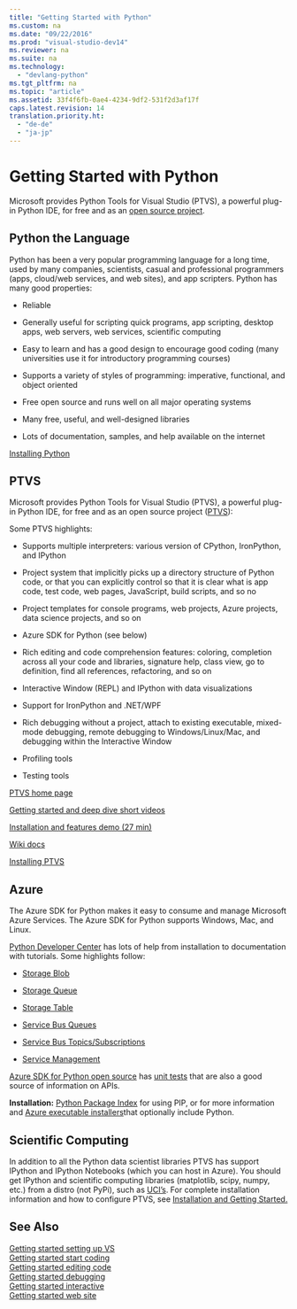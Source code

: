 ```yaml
---
title: "Getting Started with Python"
ms.custom: na
ms.date: "09/22/2016"
ms.prod: "visual-studio-dev14"
ms.reviewer: na
ms.suite: na
ms.technology: 
  - "devlang-python"
ms.tgt_pltfrm: na
ms.topic: "article"
ms.assetid: 33f4f6fb-0ae4-4234-9df2-531f2d3af17f
caps.latest.revision: 14
translation.priority.ht: 
  - "de-de"
  - "ja-jp"
---
```

# Getting Started with Python
Microsoft provides Python Tools for Visual Studio (PTVS), a powerful plug-in Python IDE, for free and as an [open source project](https://github.com/Microsoft/ptvs).  
  
## Python the Language  
 Python has been a very popular programming language for a long time, used by many companies, scientists, casual and professional programmers (apps, cloud/web services, and web sites), and app scripters.  Python has many good properties:  
  
-   Reliable  
  
-   Generally useful for scripting quick programs, app scripting, desktop apps, web servers, web services, scientific computing  
  
-   Easy to learn and has a good design to encourage good coding (many universities use it for introductory programming courses)  
  
-   Supports a variety of styles of programming: imperative, functional, and object oriented  
  
-   Free open source and runs well on all major operating systems  
  
-   Many free, useful, and well-designed libraries  
  
-   Lots of documentation, samples, and help available on the internet  
  
 [Installing Python](http://python.org/download/)  
  
## PTVS  
 Microsoft provides Python Tools for Visual Studio (PTVS), a powerful plug-in Python IDE, for free and as an open source project ([PTVS](http://pytools.codeplex.com/)):  
  
 Some PTVS highlights:  
  
-   Supports multiple interpreters: various version of CPython, IronPython, and IPython  
  
-   Project system that implicitly picks up a directory structure of Python code, or that you can explicitly control so that it is clear what is app code, test code, web pages, JavaScript, build scripts, and so no  
  
-   Project templates for console programs, web projects, Azure projects, data science projects, and so on  
  
-   Azure SDK for Python (see below)  
  
-   Rich editing and code comprehension features: coloring, completion across all your code and libraries, signature help, class view, go to definition, find all references, refactoring, and so on  
  
-   Interactive Window (REPL) and IPython with data visualizations  
  
-   Support for IronPython and .NET/WPF  
  
-   Rich debugging without a project, attach to existing executable, mixed-mode debugging, remote debugging to Windows/Linux/Mac, and debugging within the Interactive Window  
  
-   Profiling tools  
  
-   Testing tools  
  
 [PTVS home page](https://www.visualstudio.com/en-us/explore/python-vs)  
  
 [Getting started and deep dive short videos](https://www.youtube.com/playlist?list=PLReL099Y5nRdLgGAdrb_YeTdEnd23s6Ff)  
  
 [Installation and features demo (27 min)](https://www.youtube.com/watch?v=JNNAOypc6Ek)  
  
 [Wiki docs](http://pytools.codeplex.com/documentation)  
  
 [Installing PTVS](http://pytools.codeplex.com/wikipage?title=PTVS%20Installation)  
  
## Azure  
 The Azure SDK for Python makes it easy to consume and manage Microsoft Azure Services.  The Azure SDK for Python supports Windows, Mac, and Linux.  
  
 [Python Developer Center](http://azure.microsoft.com/en-us/develop/python/) has lots of help from installation to documentation with tutorials.  Some highlights follow:  
  
-   [Storage Blob](http://azure.microsoft.com/en-us/develop/python/how-to-guides/blob-service/)  
  
-   [Storage Queue](http://azure.microsoft.com/en-us/develop/python/how-to-guides/queue-service/)  
  
-   [Storage Table](http://azure.microsoft.com/en-us/develop/python/how-to-guides/table-service/)  
  
-   [Service Bus Queues](http://azure.microsoft.com/en-us/develop/python/how-to-guides/service-bus-queues/)  
  
-   [Service Bus Topics/Subscriptions](http://azure.microsoft.com/en-us/develop/python/how-to-guides/service-bus-topics/)  
  
-   [Service Management](http://azure.microsoft.com/en-us/develop/python/how-to-guides/service-management/)  
  
 [Azure SDK for Python open source](https://github.com/Azure/azure-sdk-for-python) has [unit tests](https://github.com/Azure/azure-sdk-for-python/tree/master/tests) that are also a good source of information on APIs.  
  
 **Installation:** [Python Package Index](https://pypi.python.org/pypi/azure) for using PIP, or for more information and [Azure executable installers](http://azure.microsoft.com/en-us/documentation/articles/python-how-to-install/)that optionally include Python.  
  
## Scientific Computing  
 In addition to all the Python data scientist libraries PTVS has support IPython and IPython Notebooks (which you can host in Azure).  You should get IPython and scientific computing libraries (matplotlib, scipy, numpy, etc.) from a distro (not PyPi), such as [UCI’s](http://www.lfd.uci.edu/~gohlke/pythonlibs/#scipy-stack).  For complete installation information and how to configure PTVS, see [Installation and Getting Started.](http://pytools.codeplex.com/wikipage?title=Using%20IPython%20with%20PTVS)  
  
## See Also  
 [Getting started setting up VS](../VS_csharp/getting-started-with-ptvs--setting-up-visual-studio.md)   
 [Getting started start coding](../VS_csharp/getting-started-with-ptvs--start-coding--projects-.md)   
 [Getting started editing code](../VS_csharp/getting-started-with-ptvs--editing-code.md)   
 [Getting started debugging](../VS_csharp/getting-started-with-ptvs--debugging.md)   
 [Getting started interactive](../VS_csharp/getting-started-with-ptvs--interactive-python.md)   
 [Getting started web site](../VS_csharp/getting-started-with-ptvs--building-a-website-in-azure.md)